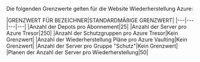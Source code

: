 <properties
   pageTitle="Website Wiederherstellung Grenzwerte Tabelle"
   description="Werden System-Grenzwerte für die Website Wiederherstellung beschrieben."
   services="site recovery"
   documentationCenter="NA"
   authors="csilauraa"
   manager="jwhit"
   editor="" />
<tags
   ms.service="site recovery"
   ms.devlang="NA"
   ms.topic="article"
   ms.tgt_pltfrm="NA"
   ms.workload="TBD"
   ms.date="07/06/2015"
   ms.author="lauraa" />


Die folgenden Grenzwerte gelten für die Website Wiederherstellung Azure:


|GRENZWERT FÜR BEZEICHNER|STANDARDMÄßIGE GRENZWERT|
|---|---|---|---|
|Anzahl der Depots pro Abonnement|25|
|Anzahl der Server pro Azure Tresor|250|
|Anzahl der Schutzgruppen pro Azure Tresor|Kein Grenzwert|
|Anzahl der Wiederherstellung Pläne pro Azure Vaulting|Kein Grenzwert|
|Anzahl der Server pro Gruppe "Schutz"|Kein Grenzwert|
|Planen der Anzahl der Server pro Wiederherstellung|50|

